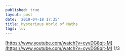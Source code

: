 ```yaml
---
published: true
layout: post
date: '2019-04-18 17:35'
title: Mysterious World of Maths
tags: luv 
---
```

[https://www.youtube.com/watch?v=cyvDG8qjt-M](https://www.youtube.com/watch?v=cyvDG8qjt-M) 1/3
